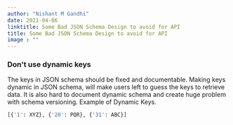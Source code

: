 ```yaml
---
author: "Nishant M Gandhi"
date: 2021-04-06
linktitle: Some Bad JSON Schema Design to avoid for API
title: Some Bad JSON Schema Design to avoid for API
image : ""
---
```


### **Don't use dynamic keys**

The keys in JSON schema should be fixed and documentable. Making keys dynamic  in JSON schema, will make users left to guess the keys to retrieve data. It is also hard to document dynamic schema and create huge problem with schema versioning.
Example of Dynamic Keys.

``` python
[{'1': XYZ}, {'20': PQR}, {'31': ABC}]
```
